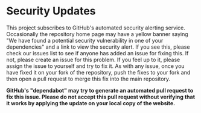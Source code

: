 # Security Updates

This project subscribes to GitHub's automated security alerting service. Occasionally the repository home page may have a yellow banner saying "We have found a potential security vulnerability in one of your dependencies" and a link to view the security alert. If you see this, please check our issues list to see if anyone has added an issue for fixing this. If not, please create an issue for this problem. If you feel up to it, please assign the issue to yourself and try to fix it. As with any issue, once you have fixed it on your fork of the repository, push the fixes to your fork and then open a pull request to merge this fix into the main repository.

**GitHub's "dependabot" may try to generate an automated pull request to fix this issue. Please do not accept this pull request without verifying that it works by applying the update on your local copy of the website.**
